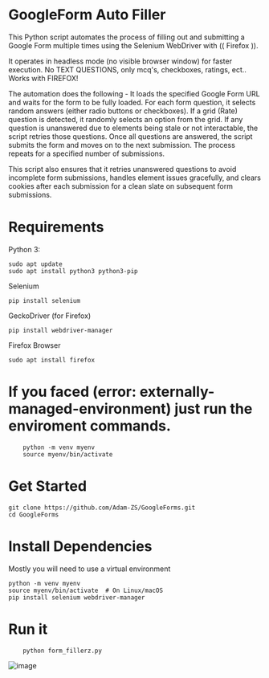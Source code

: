 # GoogleForm Auto Filler

This Python script automates the process of filling out and submitting a Google Form multiple times using the Selenium WebDriver with (( Firefox )). 

It operates in headless mode (no visible browser window) for faster execution. 
No TEXT QUESTIONS, only mcq's, checkboxes, ratings, ect..
Works with FIREFOX!

The automation does the following -
It loads the specified Google Form URL and waits for the form to be fully loaded. 
For each form question, it selects random answers (either radio buttons or checkboxes).
If a grid (Rate) question is detected, it randomly selects an option from the grid.
If any question is unanswered due to elements being stale or not interactable, the script retries those questions.
Once all questions are answered, the script submits the form and moves on to the next submission.
The process repeats for a specified number of submissions.

This script also ensures that it retries unanswered questions to avoid incomplete form submissions, handles element issues gracefully, and clears cookies after each submission for a clean slate on subsequent form submissions.

# Requirements


Python 3:

    sudo apt update
    sudo apt install python3 python3-pip

Selenium

    pip install selenium

GeckoDriver (for Firefox)
    
    pip install webdriver-manager

Firefox Browser

    sudo apt install firefox
# If you faced (error: externally-managed-environment) just run the enviroment commands.

        python -m venv myenv
        source myenv/bin/activate

# Get Started
    git clone https://github.com/Adam-ZS/GoogleForms.git
    cd GoogleForms

    
# Install Dependencies

Mostly you will need to use a virtual environment

    python -m venv myenv
    source myenv/bin/activate  # On Linux/macOS
    pip install selenium webdriver-manager

# Run it
        python form_fillerz.py

![image](https://github.com/user-attachments/assets/f852cf29-6d36-4b78-bf00-707e83cd5f11)
